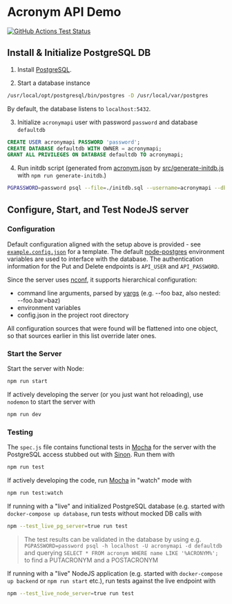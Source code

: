 # Acronym API Demo
[![GitHub Actions Test Status](https://github.com/DesertFrogSolutions/AcronymApiDemo/actions/workflows/node-test-containerized.yml/badge.svg?branch=main)](https://github.com/DesertFrogSolutions/AcronymApiDemo/actions/workflows/node-test-containerized.yml)

## Install & Initialize PostgreSQL DB

1. Install [PostgreSQL](https://www.postgresql.org).

2. Start a database instance
```sh
/usr/local/opt/postgresql/bin/postgres -D /usr/local/var/postgres
```

By default, the database listens to `localhost:5432`.

3. Initialize `acronymapi` user with password `password` and database `defaultdb`

```sql
CREATE USER acronymapi PASSWORD 'password';
CREATE DATABASE defaultdb WITH OWNER = acronymapi;
GRANT ALL PRIVILEGES ON DATABASE defaultdb TO acronymapi;
```

4. Run initdb script (generated from [acronym.json](./acronym.json) by [src/generate-initdb.js](src/generate-initdb.js) with `npm run generate-initdb`.)

```sh
PGPASSWORD=password psql --file=./initdb.sql --username=acronymapi --dbname=defaultdb
```

## Configure, Start, and Test NodeJS server

### Configuration

Default configuration aligned with the setup above is provided - see [`example.config.json`](./example.config.json) for a template. The default [node-postgres](https://node-postgres.com) environment variables are used to interface with the database. The authentication information for the Put and Delete endpoints is `API_USER` and `API_PASSWORD`.

Since the server uses [nconf](https://www.npmjs.com/package/nconf), it supports hierarchical configuration:

- command line arguments, parsed by [yargs](https://www.npmjs.com/package/yargs) (e.g. --foo baz, also nested: --foo.bar=baz)
- environment variables
- config.json in the project root directory

All configuration sources that were found will be flattened into one object, so that sources earlier in this list override later ones.

### Start the Server

Start the server with Node:

```sh
npm run start
```

If actively developing the server (or you just want hot reloading), use `nodemon` to start the server with

```sh
npm run dev
```

### Testing

The `spec.js` file contains functional tests in [Mocha](https://mochajs.org/) for the server with the PostgreSQL access stubbed out with [Sinon](https://sinonjs.org/). Run them with

```sh
npm run test
```

If actively developing the code, run [Mocha](https://mochajs.org/) in "watch" mode with

```sh
npm run test:watch
```

If running with a "live" and initialized PostgreSQL database (e.g. started with `docker-compose up database`, run tests without mocked DB calls with

```sh
npm --test_live_pg_server=true run test
```

> The test results can be validated in the database by using e.g. `PGPASSWORD=password psql -h localhost -U acronymapi -d defaultdb` and querying `SELECT * FROM acronym WHERE name LIKE '%ACRONYM%';` to find a PUTACRONYM and a POSTACRONYM

If running with a "live" NodeJS application (e.g. started with `docker-compose up backend` or `npm run start` etc.), run tests against the live endpoint with

```sh
npm --test_live_node_server=true run test
```

